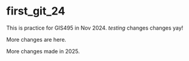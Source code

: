 # first_git_24

This is practice for GIS495 in Nov 2024.
*testing* changes changes yay!

More changes are here.

More changes made in 2025.